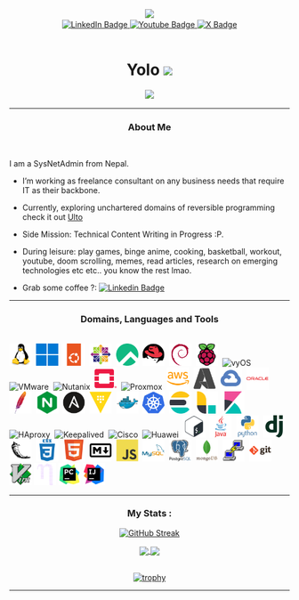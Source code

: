 <div id="header" align="center">
  <img src="https://amanthapa.com.np/img/logo/logo.png" width="100"/>
  <div id="badges">
    <a href="https://www.linkedin.com/in/thepercyj">
      <img src="https://img.shields.io/badge/LinkedIn-0077B5?style=for-the-badge&logo=linkedin&logoColor=white" alt="LinkedIn Badge"/>
    </a>
    <a href="https://www.youtube.com/@thepercyj">
      <img src="https://img.shields.io/badge/YouTube-red?style=for-the-badge&logo=youtube&logoColor=white" alt="Youtube Badge"/>
    </a>
    <a href="https://x.com/thepercyj">
      <img src="https://img.shields.io/badge/X-000000?style=for-the-badge&logo=x&logoColor=white" alt="X Badge"/>
    </a>
  </div>
  <img src="https://komarev.com/ghpvc/?username=thepercyj&style=flat-square&color=red" alt=""/>
  <h1>
    Yolo
    <img src="https://media.giphy.com/media/hvRJCLFzcasrR4ia7z/giphy.gif" width="30px"/>
  </h1>
</div>
<div align="center">
  <img src="https://media1.giphy.com/media/v1.Y2lkPTc5MGI3NjExZWM2M3FnbXJyZnA1cnF2MW9od293dXlqa3JudmlvYXNqODF3ZHg2MSZlcD12MV9pbnRlcm5hbF9naWZfYnlfaWQmY3Q9Zw/1lX62THs1T9smDuRvJ/giphy.webp">
</div>

---
<div align="center">
  
### About Me

</div>
<br>

I am a SysNetAdmin from Nepal.  
- I’m working as freelance consultant on any business needs that require IT as their backbone.
  
- Currently, exploring unchartered domains of reversible programming check it out [Ulto](https://ulto.amanthapa.com.np)
  
- Side Mission: Technical Content Writing in Progress :P.
  
- During leisure: play games, binge anime, cooking, basketball, workout, youtube, doom scrolling, memes, read articles, research on emerging technologies etc etc.. you know the rest lmao.
  
- Grab some coffee ?:  [![Linkedin Badge](https://img.shields.io/badge/-thepercyj-blue?style=flat&logo=Linkedin&logoColor=white)](https://www.linkedin.com/in/thepercyj)

---

<div align="center">
  
### Domains, Languages and Tools

</div>
<br>

<div>
  <img src="https://github.com/devicons/devicon/blob/master/icons/linux/linux-original.svg" title="Linux" alt="Linux" width="40" height="40"/>&nbsp;
  <img src="https://github.com/devicons/devicon/blob/master/icons/windows11/windows11-original.svg" title="Windows" alt="Windows" width="40" height="40"/>&nbsp;
  <img src="https://github.com/devicons/devicon/blob/master/icons/ubuntu/ubuntu-original.svg" title="Ubuntu" alt="Ubuntu" width="40" height="40"/>&nbsp;
  <img src="https://github.com/devicons/devicon/blob/master/icons/centos/centos-original.svg" title="CentOS" alt="CentOS" width="40" height="40"/>&nbsp;
  <img src="https://github.com/devicons/devicon/blob/master/icons/rockylinux/rockylinux-original.svg" title="RockyLinux" alt="RockyLinux" width="40" height="40"/>&nbsp;
  <img src="https://github.com/devicons/devicon/blob/master/icons/redhat/redhat-original.svg" title="Redhat" alt="Redhat" width="40" height="40"/>&nbsp;
  <img src="https://github.com/devicons/devicon/blob/master/icons/debian/debian-original.svg" title="Debian" alt="Debian" width="40" height="40"/>&nbsp;
  <img src="https://github.com/devicons/devicon/blob/master/icons/raspberrypi/raspberrypi-original.svg" title="RaspberryPi" alt="RaspberryPi" width="40" height="40"/>&nbsp;
  <img src="https://vyos.io/_next/static/media/vyos.1aeb5bb0.svg" title="vyOS" alt="vyOS" width="40" height="40"/>&nbsp;
  <img src="https://www.freepnglogos.com/uploads/vmware-png-logo/vmware-administration-essentials-including-admin-png-logo--15.png" title="VMware" alt="VMware" width="40" height="40"/>&nbsp;
  <img src="https://imgs.search.brave.com/xSERK0T-EAka2RSxm_NGMJrWQa4TFdv-UlFzQWs8BEg/rs:fit:860:0:0:0/g:ce/aHR0cHM6Ly93d3cu/bnV0YW5peGJpYmxl/LmNvbS9pbWFnZXN2/My9udXRhbml4LWxv/Z28td2hpdGUtZGln/aXRhbC5wbmc" title="Nutanix" alt="Nutanix" height="40"/>&nbsp;
  <img src="https://github.com/devicons/devicon/blob/master/icons/openstack/openstack-original.svg" title="Openstack" alt="Openstack" width="40" height="40"/>&nbsp;
  <img src="https://camo.githubusercontent.com/4e9e0bf3fcd09d6557b4eaa8f790ec17599ed6e8eb37a7e78adaa30650c8a6e3/68747470733a2f2f7777772e70726f786d6f782e636f6d2f696d616765732f70726f786d6f782f50726f786d6f785f73796d626f6c5f7374616e646172645f6865782e706e67" title="Proxmox" alt="Proxmox" width="40" height="40"/>&nbsp;
  <img src="https://github.com/devicons/devicon/blob/master/icons/amazonwebservices/amazonwebservices-plain-wordmark.svg" title="AWS" alt="AWS" width="40" height="40"/>&nbsp;
  <img src="https://github.com/devicons/devicon/blob/master/icons/azure/azure-plain.svg" title="Azure" alt="Azure" width="40" height="40"/>&nbsp;
  <img src="https://github.com/devicons/devicon/blob/master/icons/googlecloud/googlecloud-plain.svg" title="GCP" alt="GCP" width="40" height="40"/>&nbsp;
  <img src="https://github.com/devicons/devicon/blob/master/icons/oracle/oracle-original.svg" title="Oracle" alt="Oracle" width="40" height="40"/>&nbsp;
  <img src="https://github.com/devicons/devicon/blob/master/icons/apache/apache-original.svg" title="Apache" alt="Apache" width="40" height="40"/>&nbsp;
  <img src="https://github.com/devicons/devicon/blob/master/icons/nginx/nginx-original.svg" title="Nginx" alt="Nginx" width="40" height="40"/>&nbsp;
  <img src="https://github.com/devicons/devicon/blob/master/icons/ansible/ansible-original.svg" title="Ansible" alt="Ansible" width="40" height="40"/>&nbsp;
  <img src="https://github.com/devicons/devicon/blob/master/icons/vault/vault-original.svg" title="Vault" alt="Vault" width="40" height="40"/>&nbsp;
  <img src="https://github.com/devicons/devicon/blob/master/icons/docker/docker-original.svg" title="Docker" alt="Docker" width="40" height="40"/>&nbsp;
  <img src="https://github.com/devicons/devicon/blob/master/icons/kubernetes/kubernetes-original.svg" title="Kubernetes" alt="Kubernetes" width="40" height="40"/>&nbsp;
  <img src="https://github.com/devicons/devicon/blob/master/icons/elasticsearch/elasticsearch-original.svg" title="Elasticsearch" alt="Elasticsearch" width="40" height="40"/>&nbsp;
  <img src="https://github.com/devicons/devicon/blob/master/icons/logstash/logstash-original.svg" title="Logstash" alt="Logstash" width="40" height="40"/>&nbsp;
  <img src="https://github.com/devicons/devicon/blob/master/icons/kibana/kibana-original.svg" title="Kibana" alt="Kibana" width="40" height="40"/>&nbsp;
  <img src="https://www.zenetys.com/wp-content/uploads/2020/12/haproxy.png" title="HAproxy" alt="HAproxy" width="60" height="40"/>&nbsp;
  <img src="https://geek-cookbook.funkypenguin.co.nz/images/keepalived.png" title="Keepalived" alt="Keepalived" width="60" height="40"/>&nbsp;
  <img src="https://cdn.freebiesupply.com/images/large/2x/cisco-logo-transparent.png" title="Cisco" alt="Cisco" width="40" height="40"/>&nbsp;
  <img src="https://cdn.freebiesupply.com/logos/large/2x/huawei-logo-png-transparent.png" title="Huawei" alt="Huawei" width="40" height="40"/>&nbsp;
  <img src="https://github.com/devicons/devicon/blob/master/icons/bash/bash-original.svg" title="Bash" alt="Bash" width="40" height="40"/>&nbsp;
  <img src="https://github.com/devicons/devicon/blob/master/icons/java/java-original-wordmark.svg" title="Java" alt="Java" width="40" height="40"/>&nbsp;
  <img src="https://github.com/devicons/devicon/blob/master/icons/python/python-original-wordmark.svg" title="Python" alt="Python" width="40" height="40"/>&nbsp;
  <img src="https://github.com/devicons/devicon/blob/master/icons/django/django-plain.svg" title="Django" alt="Django" width="40" height="40"/>&nbsp;
  <img src="https://github.com/devicons/devicon/blob/master/icons/flask/flask-original.svg" title="Flask" alt="Flask" width="40" height="40"/>&nbsp;
  <img src="https://github.com/devicons/devicon/blob/master/icons/css3/css3-plain-wordmark.svg"  title="CSS3" alt="CSS" width="40" height="40"/>&nbsp;
  <img src="https://github.com/devicons/devicon/blob/master/icons/html5/html5-original.svg" title="HTML5" alt="HTML" width="40" height="40"/>&nbsp;
  <img src="https://github.com/devicons/devicon/blob/master/icons/markdown/markdown-original.svg" title="Markdown" alt="Markdown" width="40" height="40"/>&nbsp;
  <img src="https://github.com/devicons/devicon/blob/master/icons/javascript/javascript-original.svg" title="JavaScript" alt="JavaScript" width="40" height="40"/>&nbsp;
  <img src="https://github.com/devicons/devicon/blob/master/icons/mysql/mysql-original-wordmark.svg" title="MySQL"  alt="MySQL" width="40" height="40"/>&nbsp;
  <img src="https://github.com/devicons/devicon/blob/master/icons/postgresql/postgresql-original-wordmark.svg" title="Postgresql"  alt="POstgresql" width="40" height="40"/>&nbsp;
  <img src="https://github.com/devicons/devicon/blob/master/icons/mongodb/mongodb-original-wordmark.svg" title="MongoDB"  alt="MongoDB" width="40" height="40"/>&nbsp;
  <img src="https://github.com/devicons/devicon/blob/master/icons/putty/putty-original.svg" title="Putty"  alt="Putty" width="40" height="40"/>&nbsp;
  <img src="https://github.com/devicons/devicon/blob/master/icons/git/git-original-wordmark.svg" title="Git" **alt="Git" width="40" height="40"/>
  <img src="https://github.com/devicons/devicon/blob/master/icons/vim/vim-original.svg" title="Vim" **alt="Vim" width="40" height="40"/>
  <img src="https://github.com/devicons/devicon/blob/master/icons/nano/nano-original.svg" title="Nano" **alt="Nano" width="40" height="40"/>
  <img src="https://github.com/devicons/devicon/blob/master/icons/pycharm/pycharm-original.svg" title="Pycharm" **alt="Pycharm" width="40" height="40"/>
  <img src="https://github.com/devicons/devicon/blob/master/icons/intellij/intellij-original.svg" title="IntelliJ" **alt="IntelliJ" width="40" height="40"/>
</div>

---
<div align="center">
  
  ### My Stats :
  [![GitHub Streak](https://streak-stats.demolab.com/?user=thepercyj&theme=dark&background=000000)](https://git.io/streak-stats)

  <a href="https://github.com/anuraghazra/github-readme-stats">
    <img height=200 align="center" src="https://github-readme-stats.vercel.app/api?username=thepercyj&show_icons=true&theme=codeSTACKr" />
  </a>
  <a href="https://github.com/anuraghazra/convoychat">
    <img height=200 align="center" src="https://github-readme-stats.vercel.app/api/top-langs?username=thepercyj&layout=donut&theme=codeSTACKr&card_width=320" />
  </a>
  
  <br>
  <br>
  
  [![trophy](https://github-profile-trophy.vercel.app/?username=thepercyj&theme=onedark)](https://github.com/ryo-ma/github-profile-trophy)
  
</div>

---
